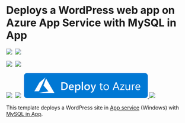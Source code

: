 # Deploys a WordPress web app on Azure App Service with MySQL in App 

<IMG SRC="https://azurequickstartsservice.blob.core.windows.net/badges/wordpress-app-service-mysql-inapp/PublicLastTestDate.svg" />&nbsp;
<IMG SRC="https://azurequickstartsservice.blob.core.windows.net/badges/wordpress-app-service-mysql-inapp/PublicDeployment.svg" />&nbsp;

<IMG SRC="https://azurequickstartsservice.blob.core.windows.net/badges/wordpress-app-service-mysql-inapp/FairfaxLastTestDate.svg" />&nbsp;
<IMG SRC="https://azurequickstartsservice.blob.core.windows.net/badges/wordpress-app-service-mysql-inapp/FairfaxDeployment.svg" />&nbsp;

<IMG SRC="https://azurequickstartsservice.blob.core.windows.net/badges/wordpress-app-service-mysql-inapp/BestPracticeResult.svg" />&nbsp;
<IMG SRC="https://azurequickstartsservice.blob.core.windows.net/badges/wordpress-app-service-mysql-inapp/CredScanResult.svg" />&nbsp;
<a href="https://portal.azure.com/#create/Microsoft.Template/uri/https%3A%2F%2Fraw.githubusercontent.com%2FAzure%2Fazure-quickstart-templates%2Fmaster%2Fwordpress-app-service-mysql-inapp%2Fazuredeploy.json" target="_blank">
  <img src="https://raw.githubusercontent.com/Azure/azure-quickstart-templates/master/1-CONTRIBUTION-GUIDE/images/deploytoazure.svg?sanitize=true"/>
</a>
<a href="https://portal.azure.us/#create/Microsoft.Template/uri/https%3A%2F%2Fraw.githubusercontent.com%2FAzure%2Fazure-quickstart-templates%2Fmaster%2Fwordpress-app-service-mysql-inapp%2Fazuredeploy.json" target="_blank">
  <img src="http://azuredeploy.net/AzureGov.png"/>
</a>

This template deploys a WordPress site in [App service](https://docs.microsoft.com/azure/app-service/) (Windows) with [MySQL in App](https://blogs.msdn.microsoft.com/appserviceteam/2017/03/06/announcing-general-availability-for-mysql-in-app/).

